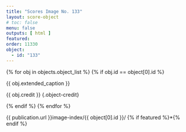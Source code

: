 ```yaml
---
title: "Scores Image No. 133"
layout: score-object
# toc: false
menu: false
outputs: [ html ]
featured: 
order: 11330
object:
  - id: "133"
---
```


{% for obj in objects.object_list %}
{% if obj.id == object[0].id %}

{{ obj.extended_caption }}

{{ obj.credit }} {.object-credit}

{% endif %}
{% endfor %}

<div class="object-credit object-url is-print-only">

{{ publication.url }}image-index/{{ object[0].id }}/ {% if featured %}*{% endif %}

</div>
